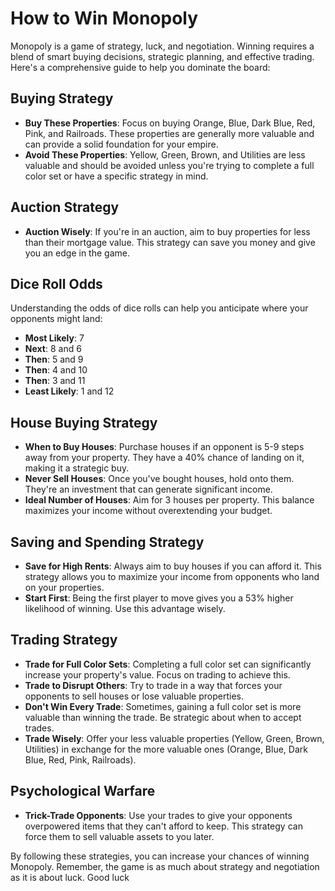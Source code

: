 # How to Win Monopoly

Monopoly is a game of strategy, luck, and negotiation. Winning requires a blend of smart buying decisions, strategic planning, and effective trading. Here's a comprehensive guide to help you dominate the board:

## Buying Strategy

- **Buy These Properties**: Focus on buying Orange, Blue, Dark Blue, Red, Pink, and Railroads. These properties are generally more valuable and can provide a solid foundation for your empire.
- **Avoid These Properties**: Yellow, Green, Brown, and Utilities are less valuable and should be avoided unless you're trying to complete a full color set or have a specific strategy in mind.

## Auction Strategy

- **Auction Wisely**: If you're in an auction, aim to buy properties for less than their mortgage value. This strategy can save you money and give you an edge in the game.

## Dice Roll Odds

Understanding the odds of dice rolls can help you anticipate where your opponents might land:

- **Most Likely**: 7
- **Next**: 8 and 6
- **Then**: 5 and 9
- **Then**: 4 and 10
- **Then**: 3 and 11
- **Least Likely**: 1 and 12

## House Buying Strategy

- **When to Buy Houses**: Purchase houses if an opponent is 5-9 steps away from your property. They have a 40% chance of landing on it, making it a strategic buy.
- **Never Sell Houses**: Once you've bought houses, hold onto them. They're an investment that can generate significant income.
- **Ideal Number of Houses**: Aim for 3 houses per property. This balance maximizes your income without overextending your budget.

## Saving and Spending Strategy

- **Save for High Rents**: Always aim to buy houses if you can afford it. This strategy allows you to maximize your income from opponents who land on your properties.
- **Start First**: Being the first player to move gives you a 53% higher likelihood of winning. Use this advantage wisely.

## Trading Strategy

- **Trade for Full Color Sets**: Completing a full color set can significantly increase your property's value. Focus on trading to achieve this.
- **Trade to Disrupt Others**: Try to trade in a way that forces your opponents to sell houses or lose valuable properties.
- **Don't Win Every Trade**: Sometimes, gaining a full color set is more valuable than winning the trade. Be strategic about when to accept trades.
- **Trade Wisely**: Offer your less valuable properties (Yellow, Green, Brown, Utilities) in exchange for the more valuable ones (Orange, Blue, Dark Blue, Red, Pink, Railroads).

## Psychological Warfare

- **Trick-Trade Opponents**: Use your trades to give your opponents overpowered items that they can't afford to keep. This strategy can force them to sell valuable assets to you later.

By following these strategies, you can increase your chances of winning Monopoly. Remember, the game is as much about strategy and negotiation as it is about luck. Good luck
